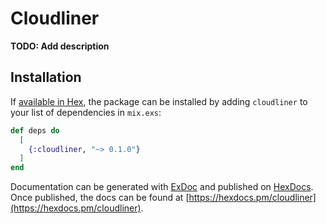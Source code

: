 # Cloudliner

**TODO: Add description**

## Installation

If [available in Hex](https://hex.pm/docs/publish), the package can be installed
by adding `cloudliner` to your list of dependencies in `mix.exs`:

```elixir
def deps do
  [
    {:cloudliner, "~> 0.1.0"}
  ]
end
```

Documentation can be generated with [ExDoc](https://github.com/elixir-lang/ex_doc)
and published on [HexDocs](https://hexdocs.pm). Once published, the docs can
be found at [https://hexdocs.pm/cloudliner](https://hexdocs.pm/cloudliner).

